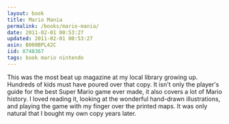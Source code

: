 ```yaml
---
layout: book
title: Mario Mania
permalink: /books/mario-mania/
date: 2011-02-01 00:53:27
updated: 2011-02-01 00:53:27
asin: B000BPL42C
iid: 8748367
tags: book mario nintendo
---
```

This was the most beat up magazine at my local library growing up. Hundreds of
kids must have poured over that copy. It isn't only the player's guide for the
best Super Mario game ever made, it also covers a lot of Mario history. I loved
reading it, looking at the wonderful hand-drawn illustrations, and playing the
game with my finger over the printed maps. It was only natural that I bought my
own copy years later.
